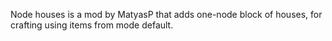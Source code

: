 Node houses is a mod by MatyasP that adds one-node block of houses, for crafting using items from mode default.
